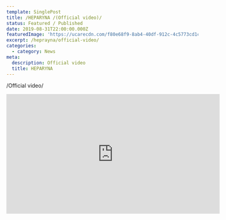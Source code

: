 ```yaml
---
template: SinglePost
title: /HEPARYNA /(Official video)/
status: Featured / Published
date: 2019-08-31T22:00:00.000Z
featuredImage: 'https://ucarecdn.com/f80e68f9-8ab4-40df-912c-4c5773cd1c67/'
excerpt: /heprayna/official-video/
categories:
  - category: News
meta:
  description: Official video
  title: HEPARYNA
---
```

  /Official video/
 
<iframe width="560" height="315" src="https://www.youtube.com/embed/AWLGAQVNwvA" frameborder="0" allow="accelerometer; autoplay; encrypted-media; gyroscope; picture-in-picture" allowfullscreen></iframe>
